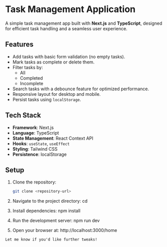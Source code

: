 # Task Management Application

A simple task management app built with **Next.js** and **TypeScript**, designed for efficient task handling and a seamless user experience.

## Features

- Add tasks with basic form validation (no empty tasks).
- Mark tasks as complete or delete them.
- Filter tasks by:
  - All
  - Completed
  - Incomplete
- Search tasks with a debounce feature for optimized performance.
- Responsive layout for desktop and mobile.
- Persist tasks using `localStorage`.

## Tech Stack

- **Framework**: Next.js
- **Language**: TypeScript
- **State Management**: React Context API
- **Hooks**: `useState`, `useEffect`
- **Styling**: Tailwind CSS
- **Persistence**: localStorage

## Setup

1. Clone the repository:
   ```bash
   git clone <repository-url>

2. Navigate to the project directory:
    cd <project-directory>

3. Install dependencies:
    npm install

4. Run the development server:
    npm run dev

5. Open your browser at:
    http://localhost:3000/home



`Let me know if you'd like further tweaks!`

